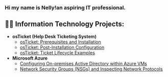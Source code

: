 ### Hi my name is Nelly!an aspiring IT professional.

<h2>👨‍💻 Information Technology Projects:</h2>

- <b>osTicket (Help Desk Ticketing System)</b>
  - [osTicket: Prerequisites and Installation](https://github.com/uwinelly/osticket-prereqs)
  - [osTicket: Post-Installation Configuration](https://github.com/uwinelly/OsTicket-Post-Installation-Setup)
  - [osTicket: Ticket Lifecycle Examples](https://github.com/uwinelly/ticket-lifecycle)
- <b>Microsoft Azure</b>
  - [Configuring On-premises Active Directory within Azure VMs](https://github.com/uwinelly/configure-ad)
  - [Network Security Groups (NSGs) and Inspecting Network Protocols](https://github.com/uwinelly/azure-network-protocols)



